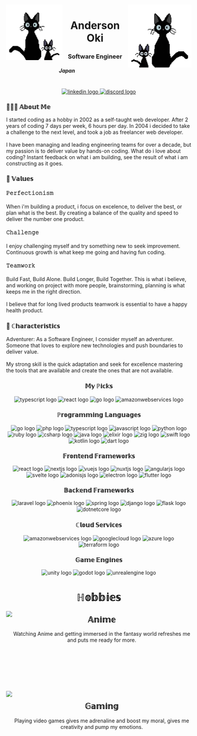 <img align="left" height="150" src="assets/images/header-left.webp"  />

<img align="right" height="170" src="assets/images/header-right.webp"  />

<h1 align="center">Anderson Oki</h1>

<h3 align="center">Software Engineer</h3>

<h5 align="center">Japan</h5>

<br clear="both">

<div align="center">
  <a href="https://www.linkedin.com/in/anderson-oki/" target="_blank">
    <img src="https://img.shields.io/static/v1?message=LinkedIn&logo=linkedin&label=&color=0077B5&logoColor=white&labelColor=&style=for-the-badge" height="25" alt="linkedin logo"  />
  </a>
  <a href="https://discord.com/users/1107007401300860980" target="_blank">
    <img src="https://img.shields.io/static/v1?message=Discord&logo=discord&label=&color=7289DA&logoColor=white&labelColor=&style=for-the-badge" height="25" alt="discord logo"  />
  </a>
</div>

<h3 align="left">🧑🏻‍💻  𝔸𝕓𝕠𝕦𝕥 𝕄𝕖</h3>

<p align="left">I started coding as a hobby in 2002 as a self-taught web developer. After 2 years of coding 7 days per week, 6 hours per day. In 2004 i decided to take a challenge to the next level, and took a job as freelancer web developer.<br><br>I have been managing and leading engineering teams for over a decade, but my passion is to deliver value by hands-on coding. What do i love about coding? Instant feedback on what i am building, see the result of what i am constructing as it goes.</p>

<h3 align="left">🌟 𝕍𝕒𝕝𝕦𝕖𝕤</h3>

<h4 align="left">𝙿𝚎𝚛𝚏𝚎𝚌𝚝𝚒𝚘𝚗𝚒𝚜𝚖</h4>

<p align="left">When i'm building a product, i focus on excelence, to deliver the best, or plan what is the best. By creating a balance of the quality and speed to deliver the number one product.</p>

<h4 align="left">𝙲𝚑𝚊𝚕𝚕𝚎𝚗𝚐𝚎</h4>

<p align="left">I enjoy challenging myself and try something new to seek improvement. Continuous growth is what keep me going and having fun coding.</p>

<h4 align="left">𝚃𝚎𝚊𝚖𝚠𝚘𝚛𝚔</h4>

<p align="left">Build Fast, Build Alone. Build Longer, Build Together. This is what i believe, and working on project with more people, brainstorming, planning is what keeps me in the right direction.<br><br>I believe that for long lived products teamwork is essential to have a happy health product.</p>

<h3 align="left">🧬 ℂ𝕙𝕒𝕣𝕒𝕔𝕥𝕖𝕣𝕚𝕤𝕥𝕚𝕔𝕤</h3>

<p align="left">Adventurer: As a Software Engineer, I consider myself an adventurer. Someone that loves to explore new technologies and push boundaries to deliver value.<br><br>My strong skill is the quick adaptation and seek for excellence mastering the tools that are available and create the ones that are not available.</p>

<h3 align="center">𝕄𝕪 ℙ𝕚𝕔𝕜𝕤</h3>

<div align="center">
  <img src="https://skillicons.dev/icons?i=ts" height="40" alt="typescript logo"  />
  <img src="https://skillicons.dev/icons?i=react" height="40" alt="react logo"  />
  <img src="https://skillicons.dev/icons?i=go" height="40" alt="go logo"  />
  <img src="https://skillicons.dev/icons?i=aws" height="40" alt="amazonwebservices logo"  />
</div>

<h3 align="center">ℙ𝕣𝕠𝕘𝕣𝕒𝕞𝕞𝕚𝕟𝕘 𝕃𝕒𝕟𝕘𝕦𝕒𝕘𝕖𝕤</h3>

<div align="center">
  <img src="https://skillicons.dev/icons?i=go" height="25" alt="go logo"  />
  <img src="https://skillicons.dev/icons?i=php" height="25" alt="php logo"  />
  <img src="https://skillicons.dev/icons?i=ts" height="25" alt="typescript logo"  />
  <img src="https://skillicons.dev/icons?i=js" height="25" alt="javascript logo"  />
  <img src="https://cdn.jsdelivr.net/gh/devicons/devicon/icons/python/python-original.svg" height="25" alt="python logo"  />
  <img src="https://cdn.jsdelivr.net/gh/devicons/devicon/icons/ruby/ruby-original.svg" height="25" alt="ruby logo"  />
  <img src="https://skillicons.dev/icons?i=cs" height="25" alt="csharp logo"  />
  <img src="https://skillicons.dev/icons?i=java" height="25" alt="java logo"  />
  <img src="https://skillicons.dev/icons?i=elixir" height="25" alt="elixir logo"  />
  <img src="https://skillicons.dev/icons?i=zig" height="25" alt="zig logo"  />
  <img src="https://cdn.jsdelivr.net/gh/devicons/devicon/icons/swift/swift-original.svg" height="25" alt="swift logo"  />
  <img src="https://cdn.jsdelivr.net/gh/devicons/devicon/icons/kotlin/kotlin-original.svg" height="25" alt="kotlin logo"  />
  <img src="https://cdn.jsdelivr.net/gh/devicons/devicon/icons/dart/dart-original.svg" height="25" alt="dart logo"  />
</div>

<h3 align="center">𝔽𝕣𝕠𝕟𝕥𝕖𝕟𝕕 𝔽𝕣𝕒𝕞𝕖𝕨𝕠𝕣𝕜𝕤</h3>

<div align="center">
  <img src="https://cdn.jsdelivr.net/gh/devicons/devicon/icons/react/react-original.svg" height="25" alt="react logo"  />
  <img src="https://cdn.jsdelivr.net/gh/devicons/devicon/icons/nextjs/nextjs-original.svg" height="25" alt="nextjs logo"  />
  <img src="https://cdn.jsdelivr.net/gh/devicons/devicon/icons/vuejs/vuejs-original.svg" height="25" alt="vuejs logo"  />
  <img src="https://cdn.jsdelivr.net/gh/devicons/devicon/icons/nuxtjs/nuxtjs-original.svg" height="25" alt="nuxtjs logo"  />
  <img src="https://cdn.jsdelivr.net/gh/devicons/devicon/icons/angularjs/angularjs-original.svg" height="25" alt="angularjs logo"  />
  <img src="https://cdn.jsdelivr.net/gh/devicons/devicon/icons/svelte/svelte-original.svg" height="25" alt="svelte logo"  />
  <img src="https://cdn.jsdelivr.net/gh/devicons/devicon/icons/adonisjs/adonisjs-original.svg" height="25" alt="adonisjs logo"  />
  <img src="https://cdn.jsdelivr.net/gh/devicons/devicon/icons/electron/electron-original.svg" height="25" alt="electron logo"  />
  <img src="https://cdn.jsdelivr.net/gh/devicons/devicon/icons/flutter/flutter-original.svg" height="25" alt="flutter logo"  />
</div>

<h3 align="center">𝔹𝕒𝕔𝕜𝕖𝕟𝕕 𝔽𝕣𝕒𝕞𝕖𝕨𝕠𝕣𝕜𝕤</h3>

<div align="center">
  <img src="https://skillicons.dev/icons?i=laravel" height="25" alt="laravel logo"  />
  <img src="https://cdn.jsdelivr.net/gh/devicons/devicon/icons/phoenix/phoenix-original.svg" height="25" alt="phoenix logo"  />
  <img src="https://skillicons.dev/icons?i=spring" height="25" alt="spring logo"  />
  <img src="https://skillicons.dev/icons?i=django" height="25" alt="django logo"  />
  <img src="https://skillicons.dev/icons?i=flask" height="25" alt="flask logo"  />
  <img src="https://cdn.jsdelivr.net/gh/devicons/devicon/icons/dotnetcore/dotnetcore-original.svg" height="25" alt="dotnetcore logo"  />
</div>

<h3 align="center">ℂ𝕝𝕠𝕦𝕕 𝕊𝕖𝕣𝕧𝕚𝕔𝕖𝕤</h3>

<div align="center">
  <img src="https://skillicons.dev/icons?i=aws" height="25" alt="amazonwebservices logo"  />
  <img src="https://cdn.jsdelivr.net/gh/devicons/devicon/icons/googlecloud/googlecloud-original.svg" height="25" alt="googlecloud logo"  />
  <img src="https://cdn.jsdelivr.net/gh/devicons/devicon/icons/azure/azure-original.svg" height="25" alt="azure logo"  />
  <img src="https://cdn.jsdelivr.net/gh/devicons/devicon/icons/terraform/terraform-original.svg" height="25" alt="terraform logo"  />
</div>

<h3 align="center">𝔾𝕒𝕞𝕖 𝔼𝕟𝕘𝕚𝕟𝕖𝕤</h3>

<div align="center">
  <img src="https://cdn.jsdelivr.net/gh/devicons/devicon/icons/unity/unity-original.svg" height="25" alt="unity logo"  />
  <img src="https://cdn.jsdelivr.net/gh/devicons/devicon/icons/godot/godot-original.svg" height="25" alt="godot logo"  />
  <img src="https://skillicons.dev/icons?i=unreal" height="25" alt="unrealengine logo"  />
</div>

<h1 align="center">ℍ𝕠𝕓𝕓𝕚𝕖𝕤</h1>

<img align="left" height="200" src="https://media1.tenor.com/m/NDNnVu-Xlu4AAAAC/anime-frieren.gif"  />

<h2 align="center">𝔸𝕟𝕚𝕞𝕖</h2>

<p align="center">Watching Anime and getting immersed in the fantasy world refreshes me and puts me ready for more.</p>

<br clear="both">
<br clear="both">

<img align="left" height="206" src="https://s5.ezgif.com/tmp/ezgif-5-b05701e83a.webp"  />

<h2 align="center">𝔾𝕒𝕞𝕚𝕟𝕘</h2>

<p align="center">Playing video games gives me adrenaline and boost my moral, gives me creativity and pump my emotions.</p>

<br clear="both">

<div align="center">
</div>
